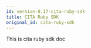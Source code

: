 ```yaml
---
id: version-0.17-cita-ruby-sdk
title: CITA Ruby SDK
original_id: cita-ruby-sdk
---
```

This is cita ruby sdk doc